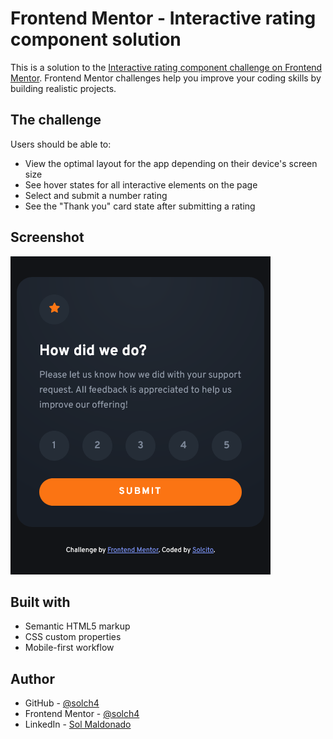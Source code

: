 # Frontend Mentor - Interactive rating component solution

This is a solution to the [Interactive rating component challenge on Frontend Mentor](https://www.frontendmentor.io/challenges/interactive-rating-component-koxpeBUmI). Frontend Mentor challenges help you improve your coding skills by building realistic projects. 


## The challenge

Users should be able to:

- View the optimal layout for the app depending on their device's screen size
- See hover states for all interactive elements on the page
- Select and submit a number rating
- See the "Thank you" card state after submitting a rating

## Screenshot

![](./screenshot/screenshot1.png)


## Built with

- Semantic HTML5 markup
- CSS custom properties
- Mobile-first workflow

## Author

- GitHub  - [@solch4](https://github.com/solch4)
- Frontend Mentor - [@solch4](https://www.frontendmentor.io/profile/solch4)
- LinkedIn  - [Sol Maldonado](https://www.linkedin.com/in/sol-maldonado-fullstack)
